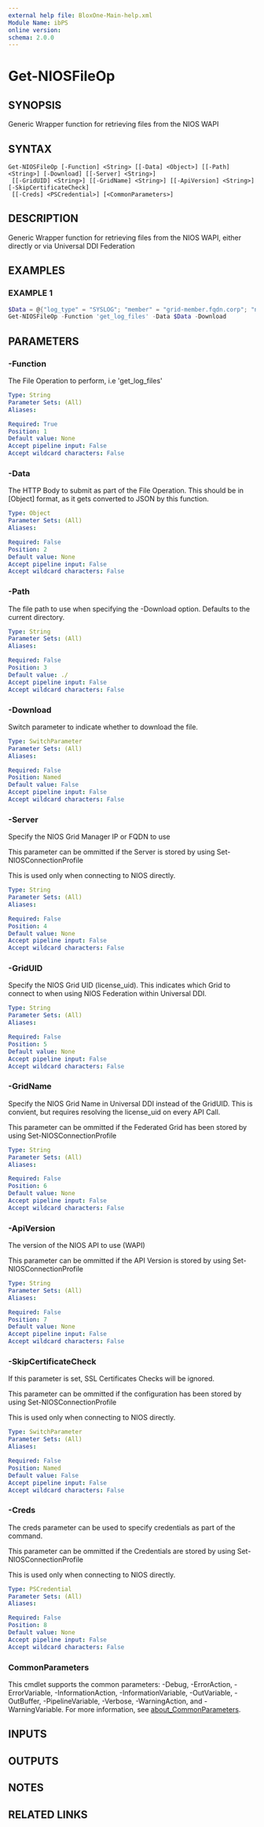 ```yaml
---
external help file: BloxOne-Main-help.xml
Module Name: ibPS
online version:
schema: 2.0.0
---
```


# Get-NIOSFileOp

## SYNOPSIS
Generic Wrapper function for retrieving files from the NIOS WAPI

## SYNTAX

```
Get-NIOSFileOp [-Function] <String> [[-Data] <Object>] [[-Path] <String>] [-Download] [[-Server] <String>]
 [[-GridUID] <String>] [[-GridName] <String>] [[-ApiVersion] <String>] [-SkipCertificateCheck]
 [[-Creds] <PSCredential>] [<CommonParameters>]
```

## DESCRIPTION
Generic Wrapper function for retrieving files from the NIOS WAPI, either directly or via Universal DDI Federation

## EXAMPLES

### EXAMPLE 1
```powershell
$Data = @{"log_type" = "SYSLOG"; "member" = "grid-member.fqdn.corp"; "node_type" = "ACTIVE"}
Get-NIOSFileOp -Function 'get_log_files' -Data $Data -Download
```

## PARAMETERS

### -Function
The File Operation to perform, i.e 'get_log_files'

```yaml
Type: String
Parameter Sets: (All)
Aliases:

Required: True
Position: 1
Default value: None
Accept pipeline input: False
Accept wildcard characters: False
```

### -Data
The HTTP Body to submit as part of the File Operation.
This should be in \[Object\] format, as it gets converted to JSON by this function.

```yaml
Type: Object
Parameter Sets: (All)
Aliases:

Required: False
Position: 2
Default value: None
Accept pipeline input: False
Accept wildcard characters: False
```

### -Path
The file path to use when specifying the -Download option.
Defaults to the current directory.

```yaml
Type: String
Parameter Sets: (All)
Aliases:

Required: False
Position: 3
Default value: ./
Accept pipeline input: False
Accept wildcard characters: False
```

### -Download
Switch parameter to indicate whether to download the file.

```yaml
Type: SwitchParameter
Parameter Sets: (All)
Aliases:

Required: False
Position: Named
Default value: False
Accept pipeline input: False
Accept wildcard characters: False
```

### -Server
Specify the NIOS Grid Manager IP or FQDN to use

This parameter can be ommitted if the Server is stored by using Set-NIOSConnectionProfile

This is used only when connecting to NIOS directly.

```yaml
Type: String
Parameter Sets: (All)
Aliases:

Required: False
Position: 4
Default value: None
Accept pipeline input: False
Accept wildcard characters: False
```

### -GridUID
Specify the NIOS Grid UID (license_uid).
This indicates which Grid to connect to when using NIOS Federation within Universal DDI.

```yaml
Type: String
Parameter Sets: (All)
Aliases:

Required: False
Position: 5
Default value: None
Accept pipeline input: False
Accept wildcard characters: False
```

### -GridName
Specify the NIOS Grid Name in Universal DDI instead of the GridUID.
This is convient, but requires resolving the license_uid on every API Call.

This parameter can be ommitted if the Federated Grid has been stored by using Set-NIOSConnectionProfile

```yaml
Type: String
Parameter Sets: (All)
Aliases:

Required: False
Position: 6
Default value: None
Accept pipeline input: False
Accept wildcard characters: False
```

### -ApiVersion
The version of the NIOS API to use (WAPI)

This parameter can be ommitted if the API Version is stored by using Set-NIOSConnectionProfile

```yaml
Type: String
Parameter Sets: (All)
Aliases:

Required: False
Position: 7
Default value: None
Accept pipeline input: False
Accept wildcard characters: False
```

### -SkipCertificateCheck
If this parameter is set, SSL Certificates Checks will be ignored.

This parameter can be ommitted if the configuration has been stored by using Set-NIOSConnectionProfile

This is used only when connecting to NIOS directly.

```yaml
Type: SwitchParameter
Parameter Sets: (All)
Aliases:

Required: False
Position: Named
Default value: False
Accept pipeline input: False
Accept wildcard characters: False
```

### -Creds
The creds parameter can be used to specify credentials as part of the command.

This parameter can be ommitted if the Credentials are stored by using Set-NIOSConnectionProfile

This is used only when connecting to NIOS directly.

```yaml
Type: PSCredential
Parameter Sets: (All)
Aliases:

Required: False
Position: 8
Default value: None
Accept pipeline input: False
Accept wildcard characters: False
```

### CommonParameters
This cmdlet supports the common parameters: -Debug, -ErrorAction, -ErrorVariable, -InformationAction, -InformationVariable, -OutVariable, -OutBuffer, -PipelineVariable, -Verbose, -WarningAction, and -WarningVariable. For more information, see [about_CommonParameters](http://go.microsoft.com/fwlink/?LinkID=113216).

## INPUTS

## OUTPUTS

## NOTES

## RELATED LINKS
